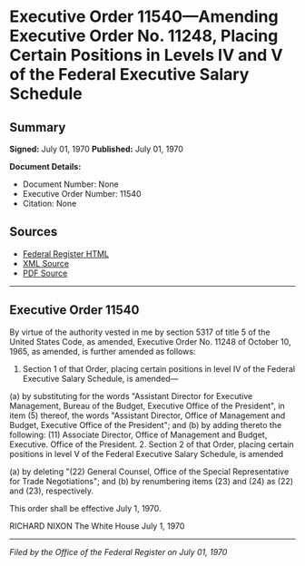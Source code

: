 # Executive Order 11540—Amending Executive Order No. 11248, Placing Certain Positions in Levels IV and V of the Federal Executive Salary Schedule

## Summary

**Signed:** July 01, 1970
**Published:** July 01, 1970

**Document Details:**
- Document Number: None
- Executive Order Number: 11540
- Citation: None

## Sources
- [Federal Register HTML](https://www.presidency.ucsb.edu/documents/executive-order-11540-amending-executive-order-no-11248-placing-certain-positions-levels)
- [XML Source](None)
- [PDF Source](None)

---

## Executive Order 11540

By virtue of the authority vested in me by section 5317 of title 5 of the United States Code, as amended, Executive Order No. 11248 of October 10, 1965, as amended, is further amended as follows:
1. Section 1 of that Order, placing certain positions in level IV of the Federal Executive Salary Schedule, is amended—

(a) by substituting for the words "Assistant Director for Executive Management, Bureau of the Budget, Executive Office of the President", in item (5) thereof, the words "Assistant Director, Office of Management and Budget, Executive Office of the President"; and
(b) by adding thereto the following:
    (11) Associate Director, Office of Management and Budget, Executive. Office of the President.
2. Section 2 of that Order, placing certain positions in level V of the Federal Executive Salary Schedule, is amended

(a) by deleting "(22) General Counsel, Office of the Special Representative for Trade Negotiations"; and
(b) by renumbering items (23) and (24) as (22) and (23), respectively.

This order shall be effective July 1, 1970.

RICHARD NIXON
The White House
July 1, 1970

---

*Filed by the Office of the Federal Register on July 01, 1970*
